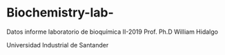 # Biochemistry-lab-
Datos informe laboratorio de bioquímica II-2019
Prof. Ph.D William Hidalgo

Universidad Industrial de Santander
